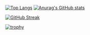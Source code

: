 [![Top Langs](https://github-readme-stats.vercel.app/api/top-langs/?username=an-vadim-an&layout=compact)](https://github.com/anuraghazra/github-readme-stats) [![Anurag's GitHub stats](https://github-readme-stats.vercel.app/api?username=anuraghazra)](https://github.com/anuraghazra/github-readme-stats)

[![GitHub Streak](https://streak-stats.demolab.com?user=an-vadim-an&theme=dark&locale=ru&date_format=j%20M%5B%20Y%5D)](https://git.io/streak-stats)

[![trophy](https://github-profile-trophy.vercel.app/?username=an-vadim-an&theme=onedark)](https://github.com/ryo-ma/github-profile-trophy)
